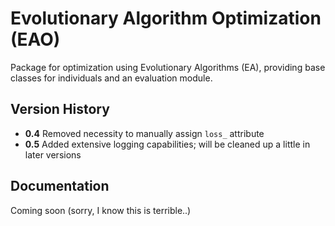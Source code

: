 # Evolutionary Algorithm Optimization (EAO)

Package for optimization using Evolutionary Algorithms (EA), providing base classes for individuals and an evaluation module.


## Version History

* **0.4** Removed necessity to manually assign `loss_` attribute
* **0.5** Added extensive logging capabilities; will be cleaned up a little in later versions


## Documentation

Coming soon (sorry, I know this is terrible..)
